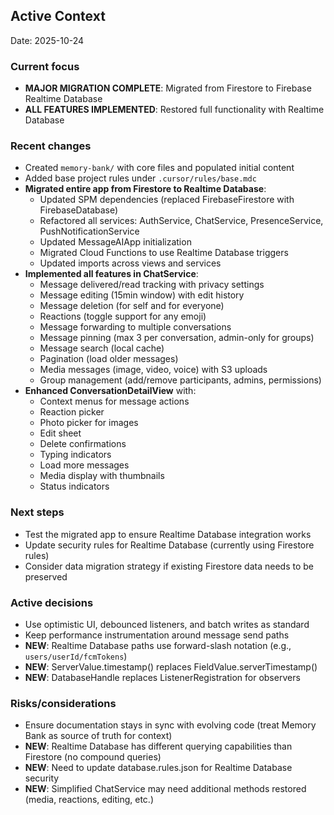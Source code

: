 ## Active Context

Date: 2025-10-24

### Current focus
- **MAJOR MIGRATION COMPLETE**: Migrated from Firestore to Firebase Realtime Database
- **ALL FEATURES IMPLEMENTED**: Restored full functionality with Realtime Database

### Recent changes
- Created `memory-bank/` with core files and populated initial content
- Added base project rules under `.cursor/rules/base.mdc`
- **Migrated entire app from Firestore to Realtime Database**:
  - Updated SPM dependencies (replaced FirebaseFirestore with FirebaseDatabase)
  - Refactored all services: AuthService, ChatService, PresenceService, PushNotificationService
  - Updated MessageAIApp initialization
  - Migrated Cloud Functions to use Realtime Database triggers
  - Updated imports across views and services
- **Implemented all features in ChatService**:
  - Message delivered/read tracking with privacy settings
  - Message editing (15min window) with edit history
  - Message deletion (for self and for everyone)
  - Reactions (toggle support for any emoji)
  - Message forwarding to multiple conversations
  - Message pinning (max 3 per conversation, admin-only for groups)
  - Message search (local cache)
  - Pagination (load older messages)
  - Media messages (image, video, voice) with S3 uploads
  - Group management (add/remove participants, admins, permissions)
- **Enhanced ConversationDetailView** with:
  - Context menus for message actions
  - Reaction picker
  - Photo picker for images
  - Edit sheet
  - Delete confirmations
  - Typing indicators
  - Load more messages
  - Media display with thumbnails
  - Status indicators

### Next steps
- Test the migrated app to ensure Realtime Database integration works
- Update security rules for Realtime Database (currently using Firestore rules)
- Consider data migration strategy if existing Firestore data needs to be preserved

### Active decisions
- Use optimistic UI, debounced listeners, and batch writes as standard
- Keep performance instrumentation around message send paths
- **NEW**: Realtime Database paths use forward-slash notation (e.g., `users/userId/fcmTokens`)
- **NEW**: ServerValue.timestamp() replaces FieldValue.serverTimestamp()
- **NEW**: DatabaseHandle replaces ListenerRegistration for observers

### Risks/considerations
- Ensure documentation stays in sync with evolving code (treat Memory Bank as source of truth for context)
- **NEW**: Realtime Database has different querying capabilities than Firestore (no compound queries)
- **NEW**: Need to update database.rules.json for Realtime Database security
- **NEW**: Simplified ChatService may need additional methods restored (media, reactions, editing, etc.)

